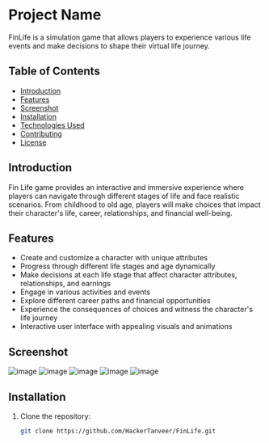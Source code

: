 # Project Name

FinLife is a simulation game that allows players to experience various life events and make decisions to shape their virtual life journey.

## Table of Contents

- [Introduction](#introduction)
- [Features](#features)
- [Screenshot](#screenshot)
- [Installation](#installation)
- [Technologies Used](#technologies-used)
- [Contributing](#contributing)
- [License](#license)

## Introduction

Fin Life game provides an interactive and immersive experience where players can navigate through different stages of life and face realistic scenarios. From childhood to old age, players will make choices that impact their character's life, career, relationships, and financial well-being.

## Features

- Create and customize a character with unique attributes
- Progress through different life stages and age dynamically
- Make decisions at each life stage that affect character attributes, relationships, and earnings
- Engage in various activities and events
- Explore different career paths and financial opportunities
- Experience the consequences of choices and witness the character's life journey
- Interactive user interface with appealing visuals and animations

## Screenshot

![image](https://github.com/HackerTanveer/FinLife/assets/146033345/d68d6568-2679-46bf-aece-9199a2f78ce5)
![image](https://github.com/HackerTanveer/FinLife/assets/146033345/762aa49e-9ef2-4a83-9103-38b690bf40ce)
![image](https://github.com/HackerTanveer/FinLife/assets/146033345/dff061fa-50b1-4426-a1a7-cc486dbe9dd0)
![image](https://github.com/HackerTanveer/FinLife/assets/146033345/1122105a-cd40-4321-99d5-f4dc1aaec773)
![image](https://github.com/HackerTanveer/FinLife/assets/146033345/eaf77e2f-3daf-4c5f-b4d7-dd59eb30b5e9)






## Installation

1. Clone the repository:

   ```bash
   git clone https://github.com/HackerTanveer/FinLife.git
   ```

